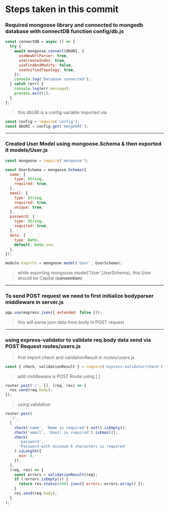 # Steps taken in this commit

### Required mongoose library and connected to mongodb database with connectDB function **config/db.js**

```js
const connectDB = async () => {
  try {
    await mongoose.connect(dbURI, {
      useNewUrlParser: true,
      useCreateIndex: true,
      useFindAndModify: false,
      useUnifiedTopology: true,
    });
    console.log('Database connected');
  } catch (err) {
    console.log(err.message);
    process.exit(1);
  }
};
```

> this dbURI is a config variable imported via

```js
const config = require('config');
const dbURI = config.get('mongoURI');
```

---

### Created User Model using mongoose.Schema & then exported it **models/User.js**

```js
const mongoose = require('mongoose');

const UserSchema = mongoose.Schema({
  name: {
    type: String,
    required: true,
  },
  email: {
    type: String,
    required: true,
    unique: true,
  },
  password: {
    type: String,
    required: true,
  },
  date: {
    type: Date,
    default: Date.now,
  },
});

module.exports = mongoose.model('User', UserSchema);
```

> while exporting mongoose.model('User',UserSchema), this User should be Capital (**convention**)

---

### To send POST request we need to first initialize bodyparser middleware in **server.js**

```js
app.use(express.json({ extended: false }));
```

> this will parse json data from body in POST request

---

### using express-validator to validate req.body data send via POST Request **routes/users.js**

> first import check and validationResult in routes/users.js

```js
const { check, validationResult } = require('express-validator/check');
```

> add middleware is POST Route using [ ]

```js
router.post('/', [], (req, res) => {
  res.send(req.body);
});
```

> using validation

```js
router.post(
  '/',
  [
    check('name', 'Name is required').not().isEmpty(),
    check('email', 'Email is required').isEmail(),
    check(
      'password',
      'Password with minimum 6 characters is required'
    ).isLength({
      min: 6,
    }),
  ],
  (req, res) => {
    const errors = validationResult(req);
    if (!errors.isEmpty()) {
      return res.status(400).json({ errors: errors.array() });
    }
    res.send(req.body);
  }
);
```
